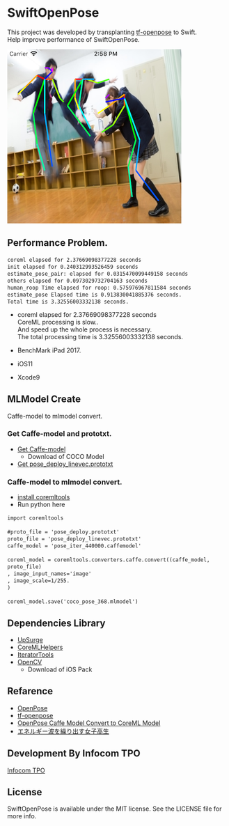 # SwiftOpenPose

This project was developed by transplanting [tf-openpose](https://github.com/ildoonet/tf-openpose) to Swift.  
Help improve performance of SwiftOpenPose.

![swiftopenpose_result](images/swiftopenpose_result.png)

## Performance Problem.

```
coreml elapsed for 2.37669098377228 seconds
init elapsed for 0.240312993526459 seconds
estimate_pose_pair: elapsed for 0.0315470099449158 seconds
others elapsed for 0.0973029732704163 seconds
human_roop Time elapsed for roop: 0.575976967811584 seconds
estimate_pose Elapsed time is 0.913830041885376 seconds.
Total time is 3.32556003332138 seconds.
```
* coreml elapsed for 2.37669098377228 seconds  
CoreML processing is slow..  
And speed up the whole process is necessary.  
The total processing time is 3.32556003332138 seconds.  

* BenchMark iPad 2017.
 * iOS11
 * Xcode9

## MLModel Create

Caffe-model to mlmodel convert.

### Get Caffe-model and prototxt.

* [Get Caffe-model](https://github.com/CMU-Perceptual-Computing-Lab/openpose/blob/master/doc/installation.md)
  * Download of COCO Model
* [Get pose_deploy_linevec.prototxt](https://github.com/CMU-Perceptual-Computing-Lab/openpose/tree/master/models/pose/coco)

### Caffe-model to mlmodel convert.
* [install coremltools](https://pypi.python.org/pypi/coremltools)
* Run python here
```
import coremltools

#proto_file = 'pose_deploy.prototxt'
proto_file = 'pose_deploy_linevec.prototxt'
caffe_model = 'pose_iter_440000.caffemodel'

coreml_model = coremltools.converters.caffe.convert((caffe_model, proto_file)
, image_input_names='image'
, image_scale=1/255.
)

coreml_model.save('coco_pose_368.mlmodel')
```

## Dependencies Library

* [UpSurge](https://github.com/aleph7/Upsurge)
* [CoreMLHelpers](https://github.com/hollance/CoreMLHelpers)
* [IteratorTools](https://github.com/mpangburn/IteratorTools)
* [OpenCV](https://opencv.org/releases.html)
  * Download of iOS Pack

## Refarence

* [OpenPose](https://github.com/CMU-Perceptual-Computing-Lab/openpose)
* [tf-openpose](https://github.com/ildoonet/tf-openpose)
* [OpenPose Caffe Model Convert to CoreML Model](https://gist.github.com/otmb/7b2e1caf3330b97c82dc217af5844ad5)
* [エネルギー波を繰り出す女子高生](https://www.pakutaso.com/20151016274post-6129.html)

## Development By Infocom TPO

[Infocom TPO](https://lab.infocom.co.jp/)

## License

SwiftOpenPose is available under the MIT license. See the LICENSE file for more info.
